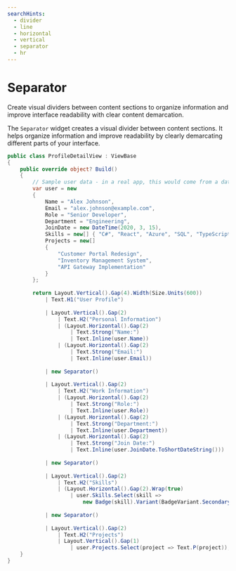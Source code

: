 ```yaml
---
searchHints:
  - divider
  - line
  - horizontal
  - vertical
  - separator
  - hr
---
```


# Separator

<Ingress>
Create visual dividers between content sections to organize information and improve interface readability with clear content demarcation.
</Ingress>

The `Separator` widget creates a visual divider between content sections. It helps organize information and improve readability by clearly demarcating different parts of your interface.

```csharp demo-tabs 
public class ProfileDetailView : ViewBase
{
    public override object? Build()
    {
        // Sample user data - in a real app, this would come from a data source
        var user = new
        {
            Name = "Alex Johnson",
            Email = "alex.johnson@example.com",
            Role = "Senior Developer",
            Department = "Engineering",
            JoinDate = new DateTime(2020, 3, 15),
            Skills = new[] { "C#", "React", "Azure", "SQL", "TypeScript" },
            Projects = new[] 
            { 
                "Customer Portal Redesign", 
                "Inventory Management System", 
                "API Gateway Implementation" 
            }
        };
        
        return Layout.Vertical().Gap(4).Width(Size.Units(600))
            | Text.H1("User Profile")
            
            | Layout.Vertical().Gap(2)
                | Text.H2("Personal Information")
                | (Layout.Horizontal().Gap(2)
                    | Text.Strong("Name:")
                    | Text.Inline(user.Name))
                | (Layout.Horizontal().Gap(2)
                    | Text.Strong("Email:")
                    | Text.Inline(user.Email))
            
            | new Separator()
            
            | Layout.Vertical().Gap(2)
                | Text.H2("Work Information")
                | (Layout.Horizontal().Gap(2)
                    | Text.Strong("Role:")
                    | Text.Inline(user.Role))
                | (Layout.Horizontal().Gap(2)
                    | Text.Strong("Department:")
                    | Text.Inline(user.Department))
                | (Layout.Horizontal().Gap(2)
                    | Text.Strong("Join Date:")
                    | Text.Inline(user.JoinDate.ToShortDateString()))
            
            | new Separator()
            
            | Layout.Vertical().Gap(2)
                | Text.H2("Skills")
                | (Layout.Horizontal().Gap(2).Wrap(true)
                    | user.Skills.Select(skill => 
                        new Badge(skill).Variant(BadgeVariant.Secondary)))
            
            | new Separator()
            
            | Layout.Vertical().Gap(2)
                | Text.H2("Projects")
                | Layout.Vertical().Gap(1)
                    | user.Projects.Select(project => Text.P(project));
    }
}
```

<WidgetDocs Type="Ivy.Separator" ExtensionTypes="Ivy.SeparatorExtensions" SourceUrl="https://github.com/Ivy-Interactive/Ivy-Framework/blob/main/Ivy/Widgets/Primitives/Separator.cs"/>
